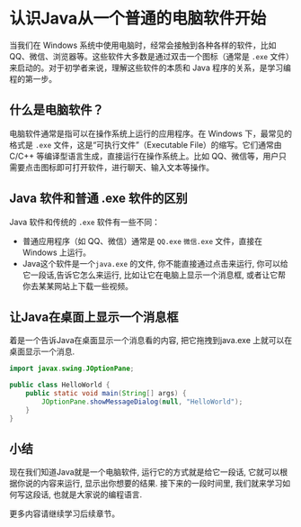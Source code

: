 # 认识Java从一个普通的电脑软件开始

当我们在 Windows 系统中使用电脑时，经常会接触到各种各样的软件，比如 QQ、微信、浏览器等。这些软件大多数是通过双击一个图标（通常是 `.exe` 文件）来启动的。对于初学者来说，理解这些软件的本质和 Java 程序的关系，是学习编程的第一步。

## 什么是电脑软件？

电脑软件通常是指可以在操作系统上运行的应用程序。在 Windows 下，最常见的格式是 `.exe` 文件，这是“可执行文件”（Executable File）的缩写。它们通常由 C/C++ 等编译型语言生成，直接运行在操作系统上。比如 QQ、微信等，用户只需要点击图标即可打开软件，进行聊天、输入文本等操作。

## Java 软件和普通 .exe 软件的区别

Java 软件和传统的 `.exe` 软件有一些不同：

  - 普通应用程序（如 QQ、微信）通常是 `QQ.exe` `微信.exe` 文件，直接在 Windows 上运行。  
  - Java这个软件是一个`java.exe` 的文件, 你不能直接通过点击来运行, 你可以给它一段话,告诉它怎么来运行, 比如让它在电脑上显示一个消息框, 或者让它帮你去某某网站上下载一些视频。

## 让Java在桌面上显示一个消息框

着是一个告诉Java在桌面显示一个消息看的内容, 把它拖拽到java.exe 上就可以在桌面显示一个消息.
```java
import javax.swing.JOptionPane;

public class HelloWorld {
    public static void main(String[] args) {
        JOptionPane.showMessageDialog(null, "HelloWorld");
    }
}
```


## 小结

现在我们知道Java就是一个电脑软件, 运行它的方式就是给它一段话, 它就可以根据你说的内容来运行, 显示出你想要的结果. 接下来的一段时间里, 我们就来学习如何写这段话, 也就是大家说的编程语言.

更多内容请继续学习后续章节。
